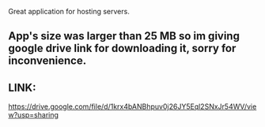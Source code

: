 Great application for hosting servers.

## App's size was larger than 25 MB so im giving google drive link for downloading it, sorry for inconvenience.

## LINK:
https://drive.google.com/file/d/1krx4bANBhpuv0j26JY5Eql2SNxJr54WV/view?usp=sharing
